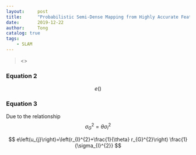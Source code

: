 ```yaml
---
layout:     post
title:      "Probabilistic Semi-Dense Mapping from Highly Accurate Feature-Based Monocular SLAM"
date:       2019-12-22
author:     Tong
catalog: true
tags:
    - SLAM
---
```


> <<Probabilistic Semi-Dense Mapping from Highly Accurate Feature-Based Monocular SLAM>>

### Equation 2

$$e()$$


### Equation 3

Due to the relationship $$
\sigma_{G}^{2}=\theta \sigma_{I}^{2}
$$

$$
e\left(u_{j}\right)=\left(r_{I}^{2}+\frac{1}{\theta} r_{G}^{2}\right) \frac{1}{\sigma_{I}^{2}}
$$
